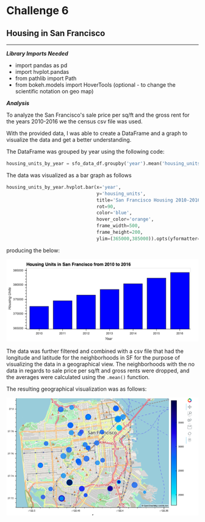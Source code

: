 # Challenge 6

## Housing in San Francisco
---
***Library Imports Needed***

* import pandas as pd
* import hvplot.pandas
* from pathlib import Path
* from bokeh.models import HoverTools (optional - to change the scientific notation on geo map)

***Analysis***


To analyze the San Francisco's sale price per sq/ft and the gross rent for the years 2010-2016 we  the census csv file was used. 

With the provided data, I was able to create a DataFrame and a graph to visualize the data and get a better understanding.

The DataFrame was grouped by year using the following code:
```python
housing_units_by_year = sfo_data_df.groupby('year').mean('housing_units')
```

The data was visualized as a bar graph as follows
```python
housing_units_by_year.hvplot.bar(x='year',
                                 y='housing_units',
                                 title='San Francisco Housing 2010-2016',
                                 rot=90,
                                 color='blue',
                                 hover_color='orange',
                                 frame_width=500,
                                 frame_height=200,
                                 ylim=(365000,385000)).opts(yformatter='%.0f')
```
producing the below:

![zoomed-housing-units-by-year](Images/zoomed-housing-units-by-year.png)


The data was further filtered and combined with a csv file that had the longitude and latitude for the neighborhoods in SF for the purpose of visualizing the data in a geographical view. The neighborhoods with the no data in regards to sale price per sq/ft and gross rents were dropped, and the averages were calculated using the `.mean()` function.

The resulting geographical visualization was as follows:

![6-4-geoviews-plot](images/6-4-geoviews-plot.png)